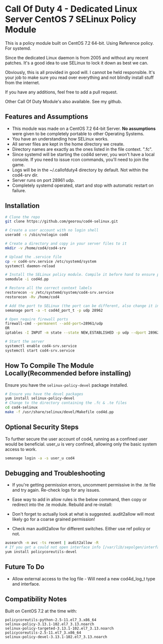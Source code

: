 # Call Of Duty 4 - Dedicated Linux Server CentOS 7 SELinux Policy Module

This is a policy module built on CentOS 7.2 64-bit. Using Reference policy. For systemd.

Since the dedicated Linux daemon is from 2005 and without any recent patches. It's a good idea to use SELinux to lock it down as best we can.

Obviously, this is all provided in good will. I cannot be held responsible. It's your job to make sure you read over everything and not blindly install stuff from the internet.

If you have any additions, feel free to add a pull request.

Other Call Of Duty Module's also available. See my github.

## Features and Assumptions
* This module was made on a CentOS 7.2 64-bit Server. **No assumptions** were given to be completely portable to other Operating Systems.
* You have an understanding how SELinux works.
* All server files are kept in the home directory we create.
* Directory names are exactly as the ones listed in the file context. ".fc".
* Since systemd will be starting the cod4d server, you won't have a local console. If you need to issue rcon commands, you'll need to join the game.
* Logs will be in the ~/.callofduty4 directory by default. Not within the cod4-srv dir.
* Server runs on port 28961 udp.
* Completely systemd operated, start and stop with automatic restart on failure.


## Installation
```sh
# Clone the repo
git clone https://github.com/georou/cod4-selinux.git

# Create a user account with no login shell
useradd -s /sbin/nologin cod4

# Create a directory and copy in your server files to it
mkdir -v /home/cod4/cod4-srv

# Upload the .service file
cp -v cod4-srv.service /etc/systemd/system
systemctl daemon-reload

# Install the SELinux policy module. Compile it before hand to ensure proper compatibility (see below)
semodule -i cod4d.pp

# Restore all the correct context labels
restorecon -v /etc/systemd/system/cod4-srv.service
restorecon -Rv /home/cod4

# Add the port to SELinux (the port can be different, also change it in the service file)
semanage port -a -t cod4d_port_t -p udp 28962

# Open require firewall ports
firewall-cmd --permanent --add-port=28961/udp
OR
iptables -I INPUT -m state --state NEW,ESTABLISHED -p udp --dport 28962 -j ACCEPT

# Start the server
systemctl enable cod4-srv.service
systemctl start cod4-srv.service
```

## How To Compile The Module Locally(Recommended before installing)
Ensure you have the `selinux-policy-devel` package installed.
```sh
# Ensure you have the devel packages
yum install selinux-policy-devel
# Change to the directory containing the .fc & .te files
cd cod4-selinux
make -f /usr/share/selinux/devel/Makefile cod4d.pp
```

## Optional Security Steps

To further secure the user account of cod4, running as a confined user would be beneficial. user_u is very confined, allowing only the basic system access to work.
```sh
semanage login -a -s user_u cod4
```

## Debugging and Troubleshooting

* If you're getting permission errors, uncomment permissive in the .te file and try again. Re-check logs for any issues.

* Ease way to add in allow rules is the below command, then copy or redirect into the .te module. Rebuild and re-install:
* Don't forget to actually look at what is suggested. audit2allow will most likely go for a coarse grained permission!
* Check man audit2allow for different switches. Either use ref policy or not.
```sh
ausearch -m avc -ts recent | audit2allow -R
# If you get a could not open interface info [/var/lib/sepolgen/interface_info] error, install:
yum install policycoreutils-devel
```

## Future To Do

* Allow external access to the log file - Will need a new cod4d_log_t type and interface.

## Compatibility Notes
Built on CentOS 7.2 at the time with:
```
policycoreutils-python-2.5-11.el7_3.x86_64
selinux-policy-3.13.1-102.el7_3.13.noarch
selinux-policy-targeted-3.13.1-102.el7_3.13.noarch
policycoreutils-2.5-11.el7_3.x86_64
selinux-policy-devel-3.13.1-102.el7_3.13.noarch
```
